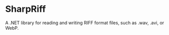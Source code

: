 SharpRiff
=========

A .NET library for reading and writing RIFF format files, such as .wav, .avi, or WebP.
